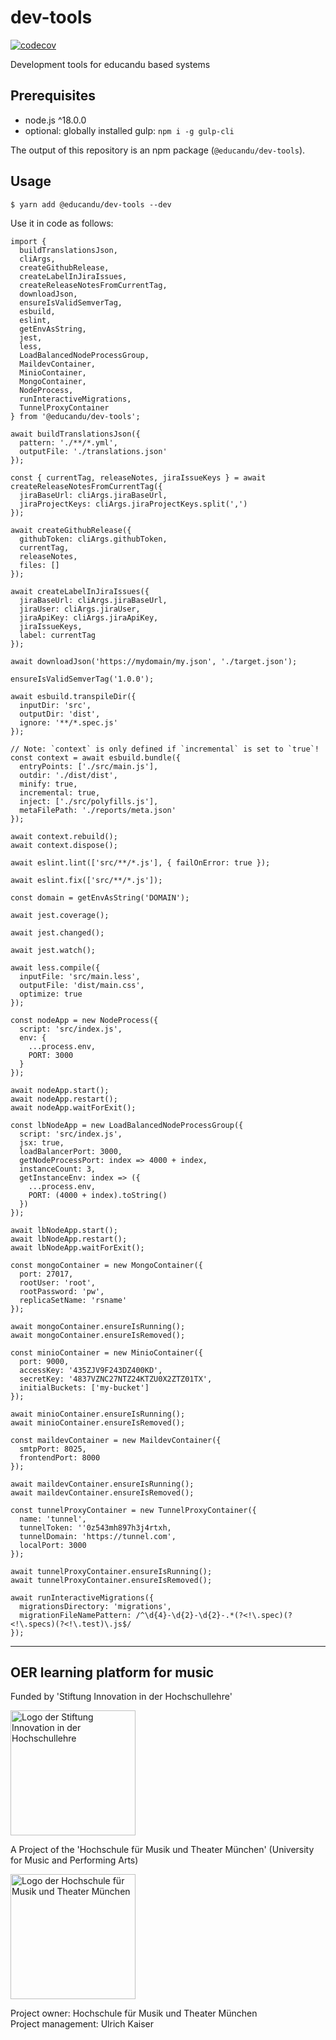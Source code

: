 # dev-tools

[![codecov](https://codecov.io/gh/educandu/dev-tools/branch/main/graph/badge.svg)](https://codecov.io/gh/educandu/dev-tools)

Development tools for educandu based systems

## Prerequisites

* node.js ^18.0.0
* optional: globally installed gulp: `npm i -g gulp-cli`

The output of this repository is an npm package (`@educandu/dev-tools`).

## Usage

~~~
$ yarn add @educandu/dev-tools --dev
~~~

Use it in code as follows:

~~~
import {
  buildTranslationsJson,
  cliArgs,
  createGithubRelease,
  createLabelInJiraIssues,
  createReleaseNotesFromCurrentTag,
  downloadJson,
  ensureIsValidSemverTag,
  esbuild,
  eslint,
  getEnvAsString,
  jest,
  less,
  LoadBalancedNodeProcessGroup,
  MaildevContainer,
  MinioContainer,
  MongoContainer,
  NodeProcess,
  runInteractiveMigrations,
  TunnelProxyContainer
} from '@educandu/dev-tools';

await buildTranslationsJson({
  pattern: './**/*.yml',
  outputFile: './translations.json'
});

const { currentTag, releaseNotes, jiraIssueKeys } = await createReleaseNotesFromCurrentTag({
  jiraBaseUrl: cliArgs.jiraBaseUrl,
  jiraProjectKeys: cliArgs.jiraProjectKeys.split(',')
});

await createGithubRelease({
  githubToken: cliArgs.githubToken,
  currentTag,
  releaseNotes,
  files: []
});

await createLabelInJiraIssues({
  jiraBaseUrl: cliArgs.jiraBaseUrl,
  jiraUser: cliArgs.jiraUser,
  jiraApiKey: cliArgs.jiraApiKey,
  jiraIssueKeys,
  label: currentTag
});

await downloadJson('https://mydomain/my.json', './target.json');

ensureIsValidSemverTag('1.0.0');

await esbuild.transpileDir({
  inputDir: 'src',
  outputDir: 'dist',
  ignore: '**/*.spec.js'
});

// Note: `context` is only defined if `incremental` is set to `true`!
const context = await esbuild.bundle({
  entryPoints: ['./src/main.js'],
  outdir: './dist/dist',
  minify: true,
  incremental: true,
  inject: ['./src/polyfills.js'],
  metaFilePath: './reports/meta.json'
});

await context.rebuild();
await context.dispose();

await eslint.lint(['src/**/*.js'], { failOnError: true });

await eslint.fix(['src/**/*.js']);

const domain = getEnvAsString('DOMAIN');

await jest.coverage();

await jest.changed();

await jest.watch();

await less.compile({
  inputFile: 'src/main.less',
  outputFile: 'dist/main.css',
  optimize: true
});

const nodeApp = new NodeProcess({
  script: 'src/index.js',
  env: {
    ...process.env,
    PORT: 3000
  }
});

await nodeApp.start();
await nodeApp.restart();
await nodeApp.waitForExit();

const lbNodeApp = new LoadBalancedNodeProcessGroup({
  script: 'src/index.js',
  jsx: true,
  loadBalancerPort: 3000,
  getNodeProcessPort: index => 4000 + index,
  instanceCount: 3,
  getInstanceEnv: index => ({
    ...process.env,
    PORT: (4000 + index).toString()
  })
});

await lbNodeApp.start();
await lbNodeApp.restart();
await lbNodeApp.waitForExit();

const mongoContainer = new MongoContainer({
  port: 27017,
  rootUser: 'root',
  rootPassword: 'pw',
  replicaSetName: 'rsname'
});

await mongoContainer.ensureIsRunning();
await mongoContainer.ensureIsRemoved();

const minioContainer = new MinioContainer({
  port: 9000,
  accessKey: '435ZJV9F243DZ400KD',
  secretKey: '4837VZNC27NTZ24KTZU0X2ZTZ01TX',
  initialBuckets: ['my-bucket']
});

await minioContainer.ensureIsRunning();
await minioContainer.ensureIsRemoved();

const maildevContainer = new MaildevContainer({
  smtpPort: 8025,
  frontendPort: 8000
});

await maildevContainer.ensureIsRunning();
await maildevContainer.ensureIsRemoved();

const tunnelProxyContainer = new TunnelProxyContainer({
  name: 'tunnel',
  tunnelToken: ''0z543mh897h3j4rtxh,
  tunnelDomain: 'https://tunnel.com',
  localPort: 3000
});

await tunnelProxyContainer.ensureIsRunning();
await tunnelProxyContainer.ensureIsRemoved();

await runInteractiveMigrations({
  migrationsDirectory: 'migrations',
  migrationFileNamePattern: /^\d{4}-\d{2}-\d{2}-.*(?<!\.spec)(?<!\.specs)(?<!\.test)\.js$/
});

~~~

---

## OER learning platform for music

Funded by 'Stiftung Innovation in der Hochschullehre'

<img src="https://stiftung-hochschullehre.de/wp-content/uploads/2020/07/logo_stiftung_hochschullehre_screenshot.jpg)" alt="Logo der Stiftung Innovation in der Hochschullehre" width="200"/>

A Project of the 'Hochschule für Musik und Theater München' (University for Music and Performing Arts)

<img src="https://upload.wikimedia.org/wikipedia/commons/d/d8/Logo_Hochschule_f%C3%BCr_Musik_und_Theater_M%C3%BCnchen_.png" alt="Logo der Hochschule für Musik und Theater München" width="200"/>

Project owner: Hochschule für Musik und Theater München\
Project management: Ulrich Kaiser

